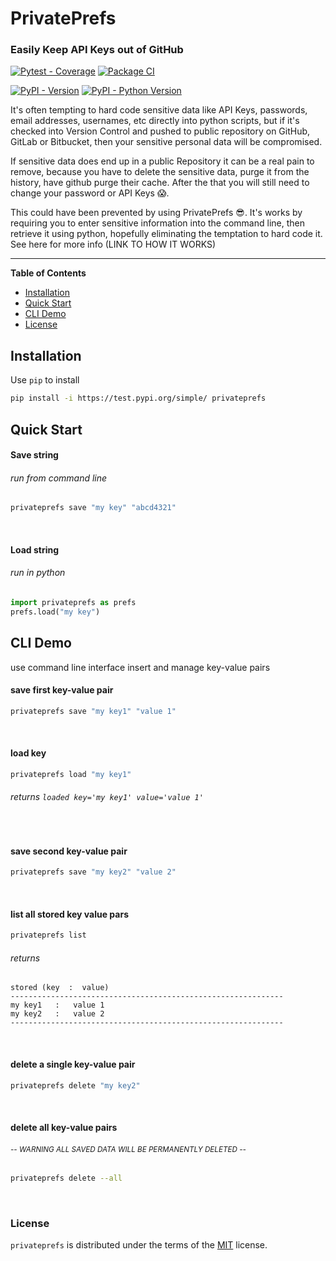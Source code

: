 PrivatePrefs
===============

### Easily Keep API Keys out of GitHub 

[![Pytest - Coverage](https://img.shields.io/badge/Coverage-100%25-31c653)](https://github.com/DarrenHaba/privateprefs/actions)
[![Package CI](https://github.com/DarrenHaba/privateprefs/actions/workflows/ci.yml/badge.svg)](https://github.com/DarrenHaba/privateprefs/actions/workflows/ci.yml)

[![PyPI - Version](https://img.shields.io/pypi/v/privateprefs.svg)](https://pypi.org/project/privateprefs)
[![PyPI - Python Version](https://img.shields.io/pypi/pyversions/privateprefs.svg)](https://pypi.org/project/privateprefs)

It's often tempting to hard code sensitive data like API Keys, passwords, email addresses, usernames, etc directly into python scripts, but if it's checked into Version Control and pushed to public repository on GitHub, GitLab or Bitbucket, then your sensitive personal data will be compromised.

If sensitive data does end up in a public Repository it can be a real pain to remove, because you have to delete the sensitive data, purge it from the history, have github purge their cache. After the that you will still need to change your password or API Keys 😱.

This could have been prevented by using PrivatePrefs 😎. It's works by requiring you to enter sensitive information into the command line, then retrieve it using python, hopefully eliminating the temptation to hard code it. See here for more info (LINK TO HOW IT WORKS) 

-----

**Table of Contents**

- [Installation](#installation)
- [Quick Start](#quick-start)
- [CLI Demo](#cli-demo)
- [License](#license)

Installation
------------
Use ``pip`` to install
```sh
pip install -i https://test.pypi.org/simple/ privateprefs
```


Quick Start
------------
#### Save string
###### *run from command line*
```sh
privateprefs save "my key" "abcd4321"
```
&nbsp;

#### Load string
###### *run in python*
```python
import privateprefs as prefs
prefs.load("my key")
```


CLI Demo
------------
use command line interface insert and manage key-value pairs

#### save first key-value pair
```sh
privateprefs save "my key1" "value 1"
```
&nbsp;

#### load key 
```sh
privateprefs load "my key1"
```
###### *returns* `loaded key='my key1' value='value 1'`
&nbsp;

#### save second key-value pair
```sh
privateprefs save "my key2" "value 2"    
```
&emsp;

#### list all stored key value pars
```sh
privateprefs list    
```

###### *returns*
```
stored (key  :  value)
-------------------------------------------------------------
my key1   :   value 1
my key2   :   value 2
-------------------------------------------------------------
```
&emsp;

#### delete a single key-value pair
```sh
privateprefs delete "my key2"
```
&emsp;

#### delete all key-value pairs 
###### <sub> *-- WARNING ALL SAVED DATA WILL BE PERMANENTLY DELETED --* </sub>
```sh
privateprefs delete --all
```
&emsp;


### License
`privateprefs` is distributed under the terms of the [MIT](https://spdx.org/licenses/MIT.html) license.
